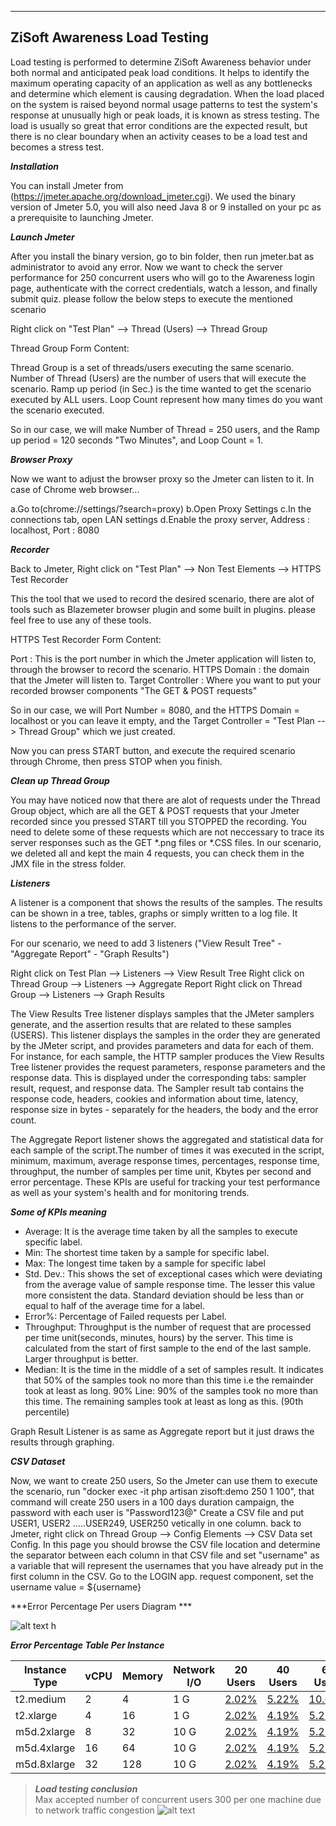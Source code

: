 ---
## **ZiSoft Awareness Load Testing**

Load testing is performed to determine ZiSoft Awareness behavior under both normal and anticipated peak load conditions. It helps to identify the maximum operating capacity of an application as well as any bottlenecks and determine which element is causing degradation. When the load placed on the system is raised beyond normal usage patterns to test the system's response at unusually high or peak loads, it is known as stress testing. The load is usually so great that error conditions are the expected result, but there is no clear boundary when an activity ceases to be a load test and becomes a stress test.

***Installation***

You can install Jmeter from (https://jmeter.apache.org/download_jmeter.cgi). We used the binary version of Jmeter 5.0, you will also need Java 8 or 9 installed on your pc as a prerequisite to launching Jmeter.

***Launch Jmeter***

After you install the binary version, go to bin folder, then run jmeter.bat as administrator to avoid any error. Now we want to check the server performance for 250 concurrent users who will go to the Awareness login page, authenticate with the correct credentials, watch a lesson, and finally submit quiz.
please follow the below steps to execute the mentioned scenario

Right click on "Test Plan" --> Thread (Users) --> Thread Group

Thread Group Form Content:

Thread Group is a set of threads/users executing the same scenario.
Number of Thread (Users) are the number of users that will execute the scenario.
Ramp up period (in Sec.) is the time wanted to get the scenario executed by ALL users.
Loop Count represent how many times do you want the scenario executed.

So in our case, we will make Number of Thread = 250 users, and the Ramp up period = 120 seconds "Two Minutes", and Loop Count = 1.

***Browser Proxy***

Now we want to adjust the browser proxy so the Jmeter can listen to it. In case of Chrome web browser...

a.Go to(chrome://settings/?search=proxy)
b.Open Proxy Settings
c.In the connections tab, open LAN settings 
d.Enable the proxy server, Address : localhost, Port : 8080

***Recorder***

Back to Jmeter, Right click on "Test Plan" --> Non Test Elements --> HTTPS Test Recorder

This the tool that we used to record the desired scenario, there are alot of tools such as Blazemeter browser plugin and some built in plugins. please feel free to use any of these tools.

HTTPS Test Recorder Form Content:

Port : This is the port number in which the Jmeter application will listen to, through the browser to record the scenario.
HTTPS Domain : the domain that the Jmeter will listen to.
Target Controller : Where you want to put your recorded browser components "The GET & POST requests"

So in our case, we will Port Number = 8080, and the HTTPS Domain = localhost or you can leave it empty, and the Target Controller = "Test Plan --> Thread Group" which we just created.

Now you can press START button, and execute the required scenario through Chrome, then press STOP when you finish.

***Clean up Thread Group***

You may have noticed now that there are alot of requests under the Thread Group object, which are all the GET & POST requests that your Jmeter recorded since you pressed START till you STOPPED the recording.
You need to delete some of these requests which are not neccessary to trace its server responses such as the GET *.png files or *.CSS files. In our scenario, we deleted all and kept the main 4 requests, you can check them in the JMX file in the stress folder.

***Listeners***

A listener is a component that shows the results of the samples. The results can be shown in a tree, tables, graphs or simply written to a log file. It listens to the performance of the server.

For our scenario, we need to add 3 listeners ("View Result Tree" - "Aggregate Report" - "Graph Results")

Right click on Test Plan --> Listeners --> View Result Tree
Right click on Thread Group --> Listeners --> Aggregate Report
Right click on Thread Group --> Listeners --> Graph Results

The View Results Tree listener displays samples that the JMeter samplers generate, and the assertion results that are related to these samples (USERS). This listener displays the samples in the order they are generated by the JMeter script, and provides parameters and data for each of them.
For instance, for each sample, the HTTP sampler produces the View Results Tree listener provides the request parameters, response parameters and the response data. This is displayed under the corresponding tabs: sampler result, request, and response data.
The Sampler result tab contains the response code, headers, cookies and information about time, latency, response size in bytes - separately for the headers, the body and the error count.

The Aggregate Report listener shows the aggregated and statistical data for each sample of the script.The number of times it was executed in the script, minimum, maximum, average response times, percentages, response time, throughput, the number of samples per time unit, Kbytes per second and error percentage. These KPIs are useful for tracking your test performance as well as your system's health and for monitoring trends.

***Some of KPIs meaning***

* Average: It is the average time taken by all the samples to execute specific label.
* Min: The shortest time taken by a sample for specific label. 
* Max: The longest time taken by a sample for specific label
* Std. Dev.: This shows the set of exceptional cases which were deviating from the average value of sample response time. The lesser this value more consistent the data. Standard deviation should be less than or equal to half of the average time for a label.
* Error%: Percentage of Failed requests per Label.
* Throughput: Throughput is the number of request that are processed per time unit(seconds, minutes, hours) by the server. This time is calculated from the start of first sample to the end of the last sample. Larger throughput is better.
* Median: It is the time in the middle of a set of samples result. It indicates that 50% of the samples took no more than this time i.e the remainder took at least as long.
90% Line: 90% of the samples took no more than this time. The remaining samples took at least as long as this. (90th percentile)

Graph Result Listener is as same as Aggregate report but it just draws the results through graphing.

***CSV Dataset***

Now, we want to create 250 users, So the Jmeter can use them to execute the scenario, run "docker exec -it <Web Container Name> php artisan zisoft:demo 250 1 100", that command will create 250 users in a 100 days duration campaign, the password with each user is "Password123@"
Create a CSV file and put USER1, USER2 .....USER249, USER250 vetically in one column. back to Jmeter, right click on Thread Group --> Config Elements --> CSV Data set Config.
In this page you should browse the CSV file location and determine the separator between each column in that CSV file and set "username" as a  variable that will represent the usernames that you have already put in the first column in the CSV.
Go to the LOGIN app. request component, set the username value = ${username}

***Error Percentage Per users Diagram ***

![alt text](https://zisoft-jmeter.s3-us-west-2.amazonaws.com/Tests/Error.png)
h

***Error Percentage Table Per Instance***

| Instance Type |  vCPU | Memory |  Network I/O | 20 Users | 40 Users | 60 Users| 80 Users | 100 Users|200 Users|300 Users| 400 Users|
|------|----|----|------|-----|----|------|----|----|------|-----|-----|
| t2.medium |  2| 4 |  1 G |  [2.02%](https://zisoft-jmeter.s3-us-west-2.amazonaws.com/Tests/t2.medium/20user/Report/index.html) | [5.22%](https://zisoft-jmeter.s3-us-west-2.amazonaws.com/Tests/t2.medium/40user/Report/index.html)| [10.64%](https://zisoft-jmeter.s3-us-west-2.amazonaws.com/Tests/t2.medium/60user/Report/index.html)| - - - | - - -|- - - |- - - | - - - |
| t2.xlarge |  4 | 16 |  1 G |  [2.02%](https://zisoft-jmeter.s3-us-west-2.amazonaws.com/Tests/t2.xlarge/20user/Report/index.html) | [4.19%](https://zisoft-jmeter.s3-us-west-2.amazonaws.com/Tests/t2.large/40user/Report/index.html)| [5.21%](https://zisoft-jmeter.s3-us-west-2.amazonaws.com/Tests/t2.large/60user/Report/index.html)|[23.15%](https://zisoft-jmeter.s3-us-west-2.amazonaws.com/Tests/t2.large/80user/Report/index.html) | - - -|- - - |- - - | - - - |
| m5d.2xlarge |  8 | 32|  10 G |  [2.02%](https://zisoft-jmeter.s3-us-west-2.amazonaws.com/Tests/m5d.2xlarge/20user/Report/index.html) | [4.19%](https://zisoft-jmeter.s3-us-west-2.amazonaws.com/Tests/m5d.2xlarge/40user/Report/index.html)| [5.21%](https://zisoft-jmeter.s3-us-west-2.amazonaws.com/Tests/m5d.2xlarge/60user/Report/index.html)|[8.57%](https://zisoft-jmeter.s3-us-west-2.amazonaws.com/Tests/m5d.2xlarge/80user/Report/index.html) | [11.17%](https://zisoft-jmeter.s3-us-west-2.amazonaws.com/Tests/m5d.2xlarge/100user/Report/index.html)|- - - |- - - | - - - |
| m5d.4xlarge |  16 | 64|  10 G |  [2.02%](https://zisoft-jmeter.s3-us-west-2.amazonaws.com/Tests/m5d.4xlarge/20user/Report/index.html) | [4.19%](https://zisoft-jmeter.s3-us-west-2.amazonaws.com/Tests/m5d.4xlarge/40user/Report/index.html)| [5.21%](https://zisoft-jmeter.s3-us-west-2.amazonaws.com/Tests/m5d.4xlarge/60user/Report/index.html)|[8.57%](https://zisoft-jmeter.s3-us-west-2.amazonaws.com/Tests/m5d.4xlarge/80user/Report/index.html) | [11.17%](https://zisoft-jmeter.s3-us-west-2.amazonaws.com/Tests/m5d.4xlarge/100user/Report/index.html)|[11.73%](https://zisoft-jmeter.s3-us-west-2.amazonaws.com/Tests/m5d.4xlarge/200user/Report/index.html) |[12.01%](https://zisoft-jmeter.s3-us-west-2.amazonaws.com/Tests/m5d.4xlarge/300user/Report/index.html) | [33.38%](https://zisoft-jmeter.s3-us-west-2.amazonaws.com/Tests/m5d.4xlarge/400user/Report/index.html) |
| m5d.8xlarge |  32 | 128|  10 G |  [2.02%](https://zisoft-jmeter.s3-us-west-2.amazonaws.com/Tests/m5d.8xlarge/20user/Report/index.html) | [4.19%](https://zisoft-jmeter.s3-us-west-2.amazonaws.com/Tests/m5d.8xlarge/40user/Report/index.html)| [5.21%](https://zisoft-jmeter.s3-us-west-2.amazonaws.com/Tests/m5d.8xlarge/60user/Report/index.html)|[8.57%](https://zisoft-jmeter.s3-us-west-2.amazonaws.com/Tests/m5d.8xlarge/80user/Report/index.html) | [11.17%](https://zisoft-jmeter.s3-us-west-2.amazonaws.com/Tests/m5d.8xlarge/100user/Report/index.html)|[11.73%](https://zisoft-jmeter.s3-us-west-2.amazonaws.com/Tests/m5d.8xlarge/200user/Report/index.html) |[12.01%](https://zisoft-jmeter.s3-us-west-2.amazonaws.com/Tests/m5d.8xlarge/300user/Report/index.html) | [35.38%](https://zisoft-jmeter.s3-us-west-2.amazonaws.com/Tests/m5d.8xlarge/400user/Report/index.html)|

> ***Load testing conclusion***  
  Max accepted number of concurrent users 300 per one machine due to  network traffic congestion
![alt text](https://zisoft-jmeter.s3-us-west-2.amazonaws.com/Tests/Screenshot+from+2020-02-11+16-11-44.png
)
  
